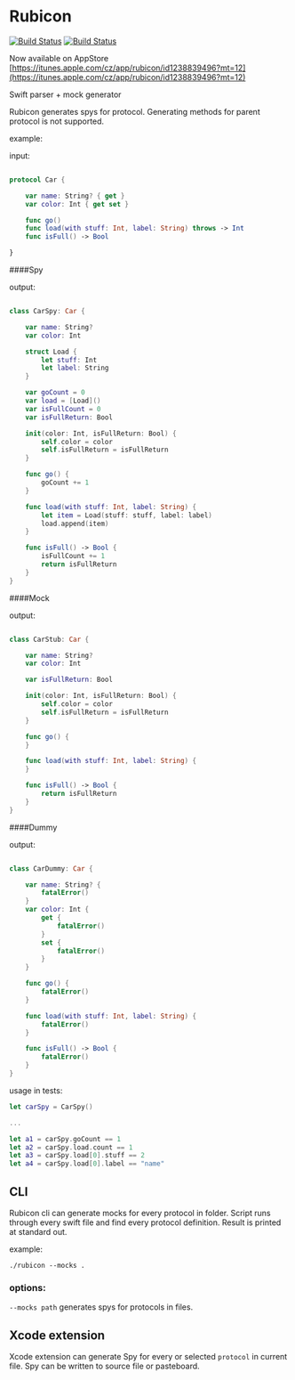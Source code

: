 # Rubicon
[![Build Status](https://travis-ci.org/raptorxcz/Rubicon.svg?branch=master)](https://travis-ci.org/raptorxcz/Rubicon)
[![Build Status](https://codecov.io/gh/raptorxcz/Rubicon/branch/master/graph/badge.svg)](https://codecov.io/gh/raptorxcz/Rubicon)

Now available on AppStore [https://itunes.apple.com/cz/app/rubicon/id1238839496?mt=12](https://itunes.apple.com/cz/app/rubicon/id1238839496?mt=12)

Swift parser + mock generator

Rubicon generates spys for protocol. Generating methods for parent protocol is not supported.

example:

input:

```swift

protocol Car {

    var name: String? { get }
    var color: Int { get set }

    func go()
    func load(with stuff: Int, label: String) throws -> Int
    func isFull() -> Bool

}

```

####Spy

output:

```swift

class CarSpy: Car {

    var name: String?
    var color: Int

    struct Load {
        let stuff: Int
        let label: String
    }

    var goCount = 0
    var load = [Load]()
    var isFullCount = 0
    var isFullReturn: Bool

    init(color: Int, isFullReturn: Bool) {
        self.color = color
        self.isFullReturn = isFullReturn
    }

    func go() {
        goCount += 1
    }

    func load(with stuff: Int, label: String) {
        let item = Load(stuff: stuff, label: label)
        load.append(item)
    }

    func isFull() -> Bool {
        isFullCount += 1
        return isFullReturn
    }
}

```

####Mock

output:

```swift

class CarStub: Car {

    var name: String?
    var color: Int

    var isFullReturn: Bool

    init(color: Int, isFullReturn: Bool) {
        self.color = color
        self.isFullReturn = isFullReturn
    }

    func go() {
    }

    func load(with stuff: Int, label: String) {
    }

    func isFull() -> Bool {
        return isFullReturn
    }
}

```

####Dummy

output:

```swift

class CarDummy: Car {

    var name: String? {
        fatalError()
    }
    var color: Int {
        get {
            fatalError()
        }
        set {
            fatalError()
        }
    }

    func go() {
        fatalError()
    }

    func load(with stuff: Int, label: String) {
        fatalError()
    }

    func isFull() -> Bool {
        fatalError()
    }
}

```

usage in tests:
```swift
let carSpy = CarSpy()

...

let a1 = carSpy.goCount == 1
let a2 = carSpy.load.count == 1
let a3 = carSpy.load[0].stuff == 2
let a4 = carSpy.load[0].label == "name"

```

## CLI

Rubicon cli can generate mocks for every protocol in folder. Script runs through every swift file and find every protocol definition. Result is printed at standard out.

example:
```
./rubicon --mocks .
```

### options:

`--mocks path` generates spys for protocols in files.

## Xcode extension

Xcode extension can generate Spy for every or selected `protocol`  in current file. Spy can be written to source file or pasteboard.

